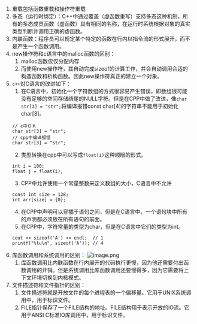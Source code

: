 
1. 重载包括函数重载和操作符重载
2. 多态（运行时绑定）：C++中通过覆盖（虚函数重写）支持多态这种机制，所有的多态成员函数（虚函数）具有相同的名称，在运行时系统根据对象的真实类型判断并调用正确的虚函数。
3. 内联函数：程序员可以规定某个特定的函数在行内以指令流的形式展开，而不是产生一个函数调用。
4. new操作符和c语言中的malloc函数的区别：
    1. malloc函数仅仅分配内存
    2. 而使用new操作符，其自动完成sizeof的计算工作，并会自动调用合适的构造函数和析构函数。因此new操作符真正的建立一个对象。
5. `c++`对C语言的改进如下：
    1. 在C语言中，初始化一个字符数组的方式很容易产生错误，即数组很可能没有足够的空间存储结尾的NULL字符。但是在CPP中做了改进，像`char str[3] = "str";`将编译报错const char[4]的字符串不能用于初始化char[3]。
    ```
    // c中ＯＫ
    char str[3] = "str";
    // cpp中编译报错
    char str[3] = "str";
    ```
    2. 类型转换在cpp中可以写成`float(i)`这种顺眼的形式。
    ```
    int i = 100;
    float j = float(i);
    ```
    3. CPP中允许使用一个常量整数来定义数组的大小，C语言中不允许
    ```
    const int size = 128;
    int arr[size] = {0};
    ```
    4. 在CPP中声明可以穿插于语句之间，但是在C语言中，一个语句块中所有的声明都必须放在所有语句的前面。
    5. 在CPP中，字符常量的类型为char，但是在C语言中它们的类型为int。
    ```
    cout << sizeof('A') << endl;  // 1
    printf("%lu\n", sizeof('A')); // 4
    ```
6. 库函数调用和系统调用的区别：
![image.png](https://upload-images.jianshu.io/upload_images/17728742-454b3a71a38e9df9.png?imageMogr2/auto-orient/strip%7CimageView2/2/w/1240)
    1. 库函数调用比内联函数在行内展开的代码执行更慢，因为他还需要付出函数调用的开销。但是系统调用比库函数调用还要慢得多，因为它需要将上下文环境切换到内核模式。
7. 文件描述符和文件指针的区别：
    1. 文件描述符就是开放文件的每个进程表的一个偏移量。它用于UNIX系统调用中，用于标识文件。
    2. FILE指针保存了一个FILE结构的地址。FILE结构用于表示开放的IO流。它用于ANSI C标准IO库调用中，用于标识文件。